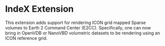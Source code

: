 # IndeX Extension

This extension adds support for rendering ICON grid mapped Sparse volumes to Earth 2 Command Center (E2CC).
Specifically, one can now bring in OpenVDB or NanoVBD volumetric datasets to be rendering using an ICON
reference grid.